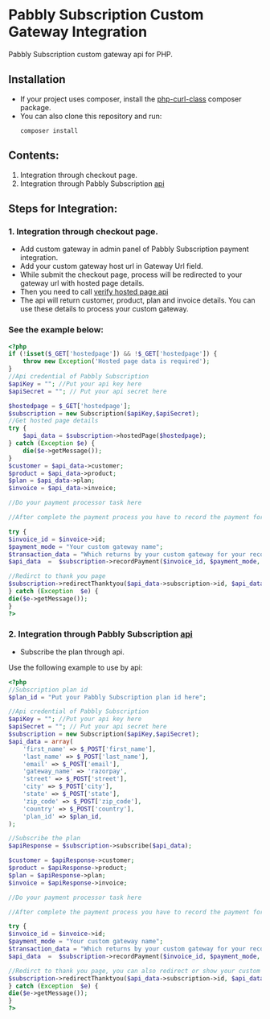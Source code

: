 # Pabbly Subscription Custom Gateway Integration

Pabbly Subscription custom gateway api for PHP.

## Installation

* If your project uses composer, install the [php-curl-class](https://github.com/php-curl-class/php-curl-class) composer package.
* You can also clone this repository and run:
	```code 
	composer install
	```
## Contents:

1. 	Integration through checkout page.
2. 	Integration through Pabbly Subscription [api](https://www.pabbly.com/subscriptions/api/#section2)

## Steps for Integration:

### 1. Integration through checkout page.
*	Add custom gateway in admin panel of Pabbly Subscription payment integration.
*	Add your custom gateway host url in Gateway Url field.
* While submit the checkout page, process will be redirected to your gateway url with hosted page details.
*  Then you need to call [verify hosted page api](https://www.pabbly.com/subscriptions/api/#section26)
* The api will return customer, product, plan and invoice details. You can use these details to process your custom gateway.

### See the example below:

```php
<?php
if (!isset($_GET['hostedpage']) && !$_GET['hostedpage']) {
    throw new Exception('Hosted page data is required');
}
//Api credential of Pabbly Subscription
$apiKey = ""; //Put your api key here
$apiSecret = ""; // Put your api secret here

$hostedpage = $_GET['hostedpage'];
$subscription = new Subscription($apiKey,$apiSecret);
//Get hosted page details
try {
    $api_data = $subscription->hostedPage($hostedpage);
} catch (Exception $e) {
    die($e->getMessage());
}
$customer = $api_data->customer;
$product = $api_data->product;
$plan = $api_data->plan;
$invoice = $api_data->invoice;

//Do your payment processor task here

//After complete the payment process you have to record the payment for the invoice due. Use the following example for that:

try {
$invoice_id = $invoice->id;
$payment_mode = "Your custom gateway name";
$transaction_data = "Which returns by your custom gateway for your record"; //string/object
$api_data  =  $subscription->recordPayment($invoice_id, $payment_mode, $payment_note, $transaction_data);

//Redirct to thank you page
$subscription->redirectThanktyou($api_data->subscription->id, $api_data->subscription->customer_id);
} catch (Exception  $e) {
die($e->getMessage());
}
?>
```

### 2. 	Integration through Pabbly Subscription [api](https://www.pabbly.com/subscriptions/api/#section2)

* Subscribe the plan through api.

Use the following example to use by api:
```php
<?php
//Subscription plan id
$plan_id = "Put your Pabbly Subscription plan id here";

//Api credential of Pabbly Subscription
$apiKey = ""; //Put your api key here
$apiSecret = ""; // Put your api secret here
$subscription = new Subscription($apiKey,$apiSecret);
$api_data = array(
    'first_name' => $_POST['first_name'],
    'last_name' => $_POST['last_name'],
    'email' => $_POST['email'],
    'gateway_name' => 'razorpay',
    'street' => $_POST['street'],
    'city' => $_POST['city'],
    'state' => $_POST['state'],
    'zip_code' => $_POST['zip_code'],
    'country' => $_POST['country'],
    'plan_id' => $plan_id,
);

//Subscribe the plan
$apiResponse = $subscription->subscribe($api_data);

$customer = $apiResponse->customer;
$product = $apiResponse->product;
$plan = $apiResponse->plan;
$invoice = $apiResponse->invoice;

//Do your payment processor task here

//After complete the payment process you have to record the payment for the invoice due. Use the following example for that:

try {
$invoice_id = $invoice->id;
$payment_mode = "Your custom gateway name";
$transaction_data = "Which returns by your custom gateway for your record"; //string/object
$api_data  =  $subscription->recordPayment($invoice_id, $payment_mode, $payment_note, $transaction_data);

//Redirct to thank you page, you can also redirect or show your custom thank you page
$subscription->redirectThanktyou($api_data->subscription->id, $api_data->subscription->customer_id);
} catch (Exception  $e) {
die($e->getMessage());
}
?>
```